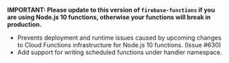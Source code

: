 **IMPORTANT: Please update to this version of `firebase-functions` if you are using Node.js 10 functions, otherwise your functions will break in production.**

- Prevents deployment and runtime issues caused by upcoming changes to Cloud Functions infrastructure for Node.js 10 functions. (Issue #630)
- Add support for writing scheduled functions under handler namespace.

